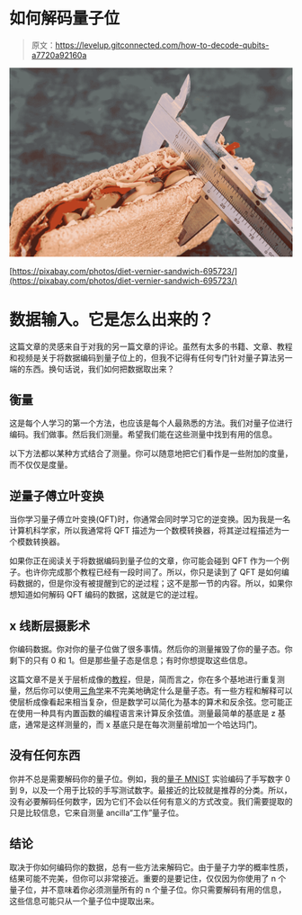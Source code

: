 # 如何解码量子位

> 原文：<https://levelup.gitconnected.com/how-to-decode-qubits-a7720a92160a>

![](img/1d137be663c27409fc309d3eaf10021b.png)

[https://pixabay.com/photos/diet-vernier-sandwich-695723/](https://pixabay.com/photos/diet-vernier-sandwich-695723/)

# 数据输入。它是怎么出来的？

这篇文章的灵感来自于对我的另一篇文章的评论。虽然有太多的书籍、文章、教程和视频是关于将数据编码到量子位上的，但我不记得有任何专门针对量子算法另一端的东西。换句话说，我们如何把数据取出来？

## 衡量

这是每个人学习的第一个方法，也应该是每个人最熟悉的方法。我们对量子位进行编码。我们做事。然后我们测量。希望我们能在这些测量中找到有用的信息。

以下方法都以某种方式结合了测量。你可以随意地把它们看作是一些附加的度量，而不仅仅是度量。

## 逆量子傅立叶变换

当你学习量子傅立叶变换(QFT)时，你通常会同时学习它的逆变换。因为我是一名计算机科学家，所以我通常将 QFT 描述为一个数模转换器，将其逆过程描述为一个模数转换器。

如果你正在阅读关于将数据编码到量子位的文章，你可能会碰到 QFT 作为一个例子。也许你完成那个教程已经有一段时间了。所以，你只是读到了 QFT 是如何编码数据的，但是你没有被提醒到它的逆过程；这不是那一节的内容。所以，如果你想知道如何解码 QFT 编码的数据，这就是它的逆过程。

## x 线断层摄影术

你编码数据。你对你的量子位做了很多事情。然后你的测量摧毁了你的量子态。你剩下的只有 0 和 1。但是那些量子态是信息；有时你想提取这些信息。

这篇文章不是关于层析成像的[教程](https://bsiegelwax.medium.com/using-the-full-qubit-e1f8515b1c32)，但是，简而言之，你在多个基地进行重复测量，然后你可以使用[三角学](https://bsiegelwax.medium.com/quantum-imperfect-cloning-eb89c16eb16f)来不完美地确定什么是量子态。有一些方程和解释可以使层析成像看起来相当复杂，但是数学可以简化为基本的算术和反余弦。您可能正在使用一种具有内置函数的编程语言来计算反余弦值。测量最简单的基底是 z 基底，通常是这样测量的，而 x 基底只是在每次测量前增加一个哈达玛门。

## 没有任何东西

你并不总是需要解码你的量子位。例如，我的[量子 MNIST](https://towardsdatascience.com/quantum-mnist-f2c765bdd478) 实验编码了手写数字 0 到 9，以及一个用于比较的手写测试数字。最接近的比较就是推荐的分类。所以，没有必要解码任何数字，因为它们不会以任何有意义的方式改变。我们需要提取的只是比较信息，它来自测量 ancilla“工作”量子位。

## 结论

取决于你如何编码你的数据，总有一些方法来解码它。由于量子力学的概率性质，结果可能不完美，但你可以非常接近。重要的是要记住，仅仅因为你使用了 n 个量子位，并不意味着你必须测量所有的 n 个量子位。你只需要解码有用的信息，这些信息可能只从一个量子位中提取出来。